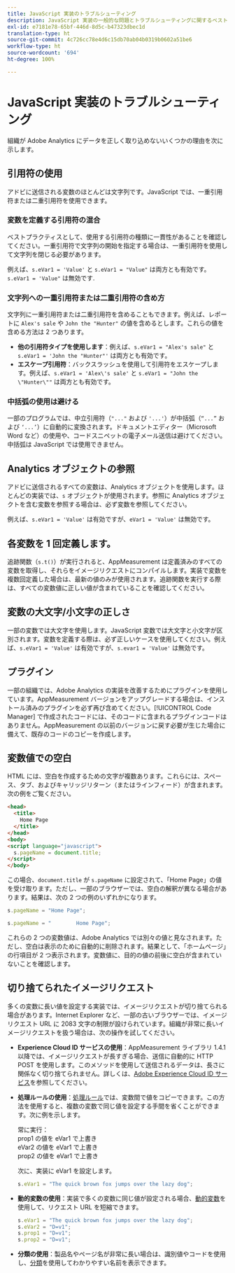 ```yaml
---
title: JavaScript 実装のトラブルシューティング
description: JavaScript 実装の一般的な問題とトラブルシューティングに関するベストプラクティスについて説明します。
exl-id: e7181e78-65bf-446d-8d5c-b47323dbec1d
translation-type: ht
source-git-commit: 4c726cc78e4d6c15db70ab04b0319b0602a51be6
workflow-type: ht
source-wordcount: '694'
ht-degree: 100%

---
```


# JavaScript 実装のトラブルシューティング

組織が Adobe Analytics にデータを正しく取り込めないいくつかの理由を次に示します。

## 引用符の使用

アドビに送信される変数のほとんどは文字列です。JavaScript では、一重引用符または二重引用符を使用できます。

### 変数を定義する引用符の混合

ベストプラクティスとして、使用する引用符の種類に一貫性があることを確認してください。一重引用符で文字列の開始を指定する場合は、一重引用符を使用して文字列を閉じる必要があります。

例えば、`s.eVar1 = 'Value'` と `s.eVar1 = "Value"` は両方とも有効です。`s.eVar1 = 'Value"` は無効です.

### 文字列への一重引用符または二重引用符の含め方

文字列に一重引用符または二重引用符を含めることもできます。例えば、レポートに `Alex's sale` や `John the "Hunter"` の値を含めるとします。これらの値を含める方法は 2 つあります。

* **他の引用符タイプを使用します**：例えば、`s.eVar1 = "Alex's sale"` と `s.eVar1 = 'John the "Hunter"'` は両方とも有効です。
* **エスケープ引用符**：バックスラッシュを使用して引用符をエスケープします。例えば、`s.eVar1 = 'Alex\'s sale'` と `s.eVar1 = "John the \"Hunter\""` は両方とも有効です。

### 中括弧の使用は避ける

一部のプログラムでは、中立引用符（`"..."` および `'...'`）が中括弧（`“...”` および `‘...’`）に自動的に変換されます。ドキュメントエディター（Microsoft Word など）の使用や、コードスニペットの電子メール送信は避けてください。中括弧は JavaScript では使用できません。

## Analytics オブジェクトの参照

アドビに送信されるすべての変数は、Analytics オブジェクトを使用します。ほとんどの実装では、`s` オブジェクトが使用されます。参照に Analytics オブジェクトを含む変数を参照する場合は、必ず変数を参照してください。

例えば、`s.eVar1 = 'Value'` は有効ですが、`eVar1 = 'Value'` は無効です。

## 各変数を 1 回定義します。

追跡関数（`s.t()`）が実行されると、AppMeasurement は定義済みのすべての変数を取得し、それらをイメージリクエストにコンパイルします。実装で変数を複数回定義した場合は、最新の値のみが使用されます。追跡関数を実行する際は、すべての変数値に正しい値が含まれていることを確認してください。

## 変数の大文字/小文字の正しさ

一部の変数では大文字を使用します。JavaScript 変数では大文字と小文字が区別されます。変数を定義する際は、必ず正しいケースを使用してください。例えば、`s.eVar1 = 'Value'` は有効ですが、`s.evar1 = 'Value'` は無効です。

## プラグイン

一部の組織では、Adobe Analytics の実装を改善するためにプラグインを使用しています。AppMeasurement バージョンをアップグレードする場合は、インストール済みのプラグインを必ず再び含めてください。[!UICONTROL Code Manager] で作成されたコードには、そのコードに含まれるプラグインコードはありません。AppMeasurement の以前のバージョンに戻す必要が生じた場合に備えて、既存のコードのコピーを作成します。

## 変数値での空白

HTML には、空白を作成するための文字が複数あります。これらには、スペース、タブ、およびキャリッジリターン（またはラインフィード）が含まれます。次の例をご覧ください。

```html
<head>
  <title>
    Home Page
  </title>
</head>
<body>
<script language="javascript">
  s.pageName = document.title;
</script>
</body>
```

この場合、`document.title` が `s.pageName` に設定されて、「Home Page」の値を受け取ります。ただし、一部のブラウザーでは、空白の解釈が異なる場合があります。結果は、次の 2 つの例のいずれかになります。

```js
s.pageName = "Home Page";
```

```js
s.pageName = "        Home Page";
```

これらの 2 つの変数値は、Adobe Analytics では別々の値と見なされます。ただし、空白は表示のために自動的に削除されます。結果として、「ホームページ」の行項目が 2 つ表示されます。変数値に、目的の値の前後に空白が含まれていないことを確認します。

## 切り捨てられたイメージリクエスト

多くの変数に長い値を設定する実装では、イメージリクエストが切り捨てられる場合があります。Internet Explorer など、一部の古いブラウザーでは、イメージリクエスト URL に 2083 文字の制限が設けられています。組織が非常に長いイメージリクエストを扱う場合は、次の操作を試してください。

* **Experience Cloud ID サービスの使用**：AppMeasurement ライブラリ 1.4.1 以降では、イメージリクエストが長すぎる場合、送信に自動的に HTTP POST を使用します。このメソッドを使用して送信されるデータは、長さに関係なく切り捨てられません。詳しくは、[Adobe Experience Cloud ID サービス](https://docs.adobe.com/content/help/ja-JP/id-service/using/home.html)を参照してください。
* **処理ルールの使用**：[処理ルール](/help/admin/admin/c-processing-rules/processing-rules.md)では、変数間で値をコピーできます。この方法を使用すると、複数の変数で同じ値を設定する手間を省くことができます。次に例を示します。

   常に実行：<br>prop1 の値を eVar1 で上書き<br>eVar2 の値を eVar1 で上書き<br>prop2 の値を eVar1 で上書き<br>

   次に、実装に eVar1 を設定します。

   ```js
   s.eVar1 = "The quick brown fox jumps over the lazy dog";
   ```

* **動的変数の使用**：実装で多くの変数に同じ値が設定される場合、[動的変数](/help/implement/vars/page-vars/dynamic-variables.md)を使用して、リクエスト URL を短縮できます。

   ```js
   s.eVar1 = "The quick brown fox jumps over the lazy dog";
   s.eVar2 = "D=v1";
   s.prop1 = "D=v1";
   s.prop2 = "D=v1";
   ```

* **分類の使用**：製品名やページ名が非常に長い場合は、識別値やコードを使用し、[分類](/help/components/classifications/c-classifications.md)を使用してわかりやすい名前を表示できます。
